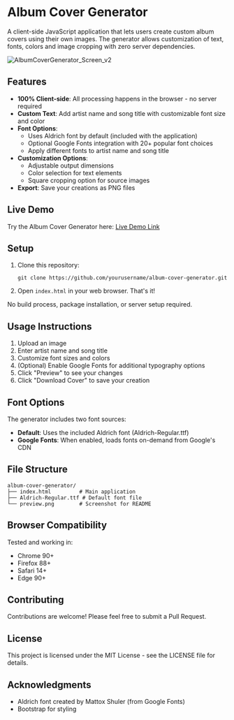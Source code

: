 # Album Cover Generator

A client-side JavaScript application that lets users create custom album covers using their own images. The generator allows customization of text, fonts, colors and image cropping with zero server dependencies.

![AlbumCoverGenerator_Screen_v2](https://github.com/user-attachments/assets/2fc489b6-1733-4ccb-aaea-a52af9037a7b)

## Features

- **100% Client-side**: All processing happens in the browser - no server required
- **Custom Text**: Add artist name and song title with customizable font size and color
- **Font Options**: 
  - Uses Aldrich font by default (included with the application)
  - Optional Google Fonts integration with 20+ popular font choices
  - Apply different fonts to artist name and song title
- **Customization Options**:
  - Adjustable output dimensions
  - Color selection for text elements
  - Square cropping option for source images
- **Export**: Save your creations as PNG files

## Live Demo

Try the Album Cover Generator here: [Live Demo Link](#)

## Setup

1. Clone this repository:
   ```
   git clone https://github.com/yourusername/album-cover-generator.git
   ```

2. Open `index.html` in your web browser. That's it!

No build process, package installation, or server setup required.

## Usage Instructions

1. Upload an image
2. Enter artist name and song title
3. Customize font sizes and colors
4. (Optional) Enable Google Fonts for additional typography options
5. Click "Preview" to see your changes
6. Click "Download Cover" to save your creation

## Font Options

The generator includes two font sources:

- **Default**: Uses the included Aldrich font (Aldrich-Regular.ttf)
- **Google Fonts**: When enabled, loads fonts on-demand from Google's CDN

## File Structure

```
album-cover-generator/
├── index.html         # Main application
├── Aldrich-Regular.ttf # Default font file
└── preview.png        # Screenshot for README
```

## Browser Compatibility

Tested and working in:
- Chrome 90+
- Firefox 88+
- Safari 14+
- Edge 90+

## Contributing

Contributions are welcome! Please feel free to submit a Pull Request.

## License

This project is licensed under the MIT License - see the LICENSE file for details.

## Acknowledgments

- Aldrich font created by Mattox Shuler (from Google Fonts)
- Bootstrap for styling

